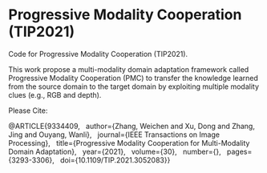 # Progressive Modality Cooperation (TIP2021)

Code for Progressive Modality Cooperation (TIP2021). 

This work propose a multi-modality domain adaptation framework called Progressive Modality Cooperation (PMC) 
to transfer the knowledge learned from the source domain to the target domain by exploiting multiple modality clues (e.g., RGB and depth).

Please Cite:

@ARTICLE{9334409,
&nbsp;&nbsp;author={Zhang, Weichen and Xu, Dong and Zhang, Jing and Ouyang, Wanli},
&nbsp;&nbsp;journal={IEEE Transactions on Image Processing}, 
&nbsp;&nbsp;title={Progressive Modality Cooperation for Multi-Modality Domain Adaptation}, 
&nbsp;&nbsp;year={2021},
&nbsp;&nbsp;volume={30},
&nbsp;&nbsp;number={},
&nbsp;&nbsp;pages={3293-3306},
&nbsp;&nbsp;doi={10.1109/TIP.2021.3052083}}
